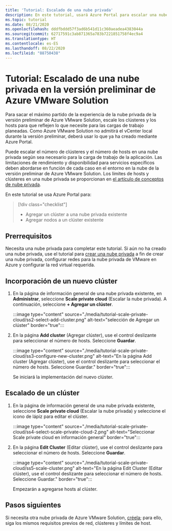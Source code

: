 ```yaml
---
title: 'Tutorial: Escalado de una nube privada'
description: En este tutorial, usará Azure Portal para escalar una nube privada de la versión preliminar de Azure VMware Solution.
ms.topic: tutorial
ms.date: 08/21/2020
ms.openlocfilehash: dddfbddd57f3ad6b541d11c360aeadea4383044a
ms.sourcegitcommit: 62717591c3ab871365a783b7221851758f4ec9a4
ms.translationtype: HT
ms.contentlocale: es-ES
ms.lasthandoff: 08/22/2020
ms.locfileid: "88750438"
---
```

# <a name="tutorial-scale-an-azure-vmware-solution-preview-private-cloud"></a>Tutorial: Escalado de una nube privada en la versión preliminar de Azure VMware Solution

Para sacar el máximo partido de la experiencia de la nube privada de la versión preliminar de Azure VMware Solution, escale los clústeres y los hosts para que reflejen lo que necesite para las cargas de trabajo planeadas. Como Azure VMware Solution no admitirá el vCenter local durante la versión preliminar, deberá usar lo que ya ha creado mediante Azure Portal.

Puede escalar el número de clústeres y el número de hosts en una nube privada según sea necesario para la carga de trabajo de la aplicación. Las limitaciones de rendimiento y disponibilidad para servicios específicos deben abordarse en función de cada caso en el entorno en la nube de la versión preliminar de Azure VMware Solution. Los límites de hosts y clústeres en una nube privada se proporcionan en [el artículo de conceptos de nube privada](concepts-private-clouds-clusters.md).

En este tutorial se usa Azure Portal para:

> [!div class="checklist"]
> * Agregar un clúster a una nube privada existente
> * Agregar nodos a un clúster existente

## <a name="prerequisites"></a>Prerrequisitos

Necesita una nube privada para completar este tutorial. Si aún no ha creado una nube privada, use el tutorial para [crear una nube privada](tutorial-create-private-cloud.md) a fin de crear una nube privada, configurar redes para la nube privada de VMware en Azure y configurar la red virtual requerida.

## <a name="add-a-new-cluster"></a>Incorporación de un nuevo clúster

1. En la página de información general de una nube privada existente, en **Administrar**, seleccione **Scale private cloud** (Escalar la nube privada). A continuación, seleccione **+ Agregar un clúster**.

   :::image type="content" source="./media/tutorial-scale-private-cloud/ss2-select-add-cluster.png" alt-text="selección de Agregar un clúster" border="true":::

1. En la página **Add cluster** (Agregar clúster), use el control deslizante para seleccionar el número de hosts. Seleccione **Guardar**.

   :::image type="content" source="./media/tutorial-scale-private-cloud/ss3-configure-new-cluster.png" alt-text="En la página Add cluster (Agregar clúster), use el control deslizante para seleccionar el número de hosts. Seleccione Guardar." border="true":::

   Se iniciará la implementación del nuevo clúster.

## <a name="scale-a-cluster"></a>Escalado de un clúster 

1. En la página de información general de una nube privada existente, seleccione **Scale private cloud** (Escalar la nube privada) y seleccione el icono de lápiz para editar el clúster.

   :::image type="content" source="./media/tutorial-scale-private-cloud/ss4-select-scale-private-cloud-2.png" alt-text="Seleccionar Scale private cloud en información general" border="true":::

1. En la página **Edit Cluster** (Editar clúster), use el control deslizante para seleccionar el número de hosts. Seleccione **Guardar**.

   :::image type="content" source="./media/tutorial-scale-private-cloud/ss5-scale-cluster.png" alt-text="En la página Edit Cluster (Editar clúster), use el control deslizante para seleccionar el número de hosts. Seleccione Guardar." border="true":::

   Empezarán a agregarse hosts al clúster.

## <a name="next-steps"></a>Pasos siguientes

Si necesita otra nube privada de Azure VMware Solution, [créela](tutorial-create-private-cloud.md); para ello, siga los mismos requisitos previos de red, clústeres y límites de host.

<!-- LINKS - external-->

<!-- LINKS - internal -->
